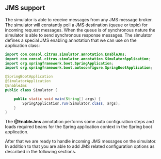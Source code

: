## JMS support

The simulator is able to receive messages from any JMS message broker. The simulator will constantly poll a JMS destination (queue or topic)
for incoming request messages. When the queue is of synchronous nature the simulator is able to send synchronous response messages. The simulator defines a special
JMS enabling annotation that we can use on the application class:

```java
import com.consol.citrus.simulator.annotation.EnableJms;
import com.consol.citrus.simulator.annotation.SimulatorApplication;
import org.springframework.boot.SpringApplication;
import org.springframework.boot.autoconfigure.SpringBootApplication;

@SpringBootApplication
@SimulatorApplication
@EnableJms
public class Simulator {

    public static void main(String[] args) {
        SpringApplication.run(Simulator.class, args);
    }
}
```

The **@EnableJms** annotation performs some auto configuration steps and loads required beans for the Spring application context
in the Spring boot application.

After that we are ready to handle incoming JMS messages on the simulator. In addition to that you are able to add JMS related configuration options
as described in the following sections.
